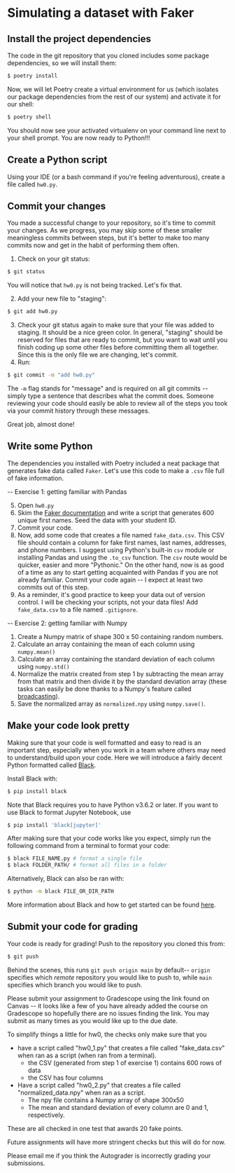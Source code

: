 # Simulating a dataset with Faker

## Install the project dependencies
The code in the git repository that you cloned includes some package dependencies, so we will install them:
```bash
$ poetry install
```
Now, we will let Poetry create a virtual environment for us (which isolates our package dependencies from the rest of our system) and activate it for our shell:
```bash
$ poetry shell
```
You should now see your activated virtualenv on your command line next to your shell prompt. You are now ready to Python!!!

## Create a Python script
Using your IDE (or a bash command if you're feeling adventurous), create a file called `hw0.py`.

## Commit your changes
You made a successful change to your repository, so it's time to commit your changes. As we progress, you may skip some of these smaller meaningless commits between steps, but it's better to make too many commits now and get in the habit of performing them often.

 1. Check on your git status:
  ```bash
  $ git status
  ```
  You will notice that `hw0.py` is not being tracked. Let's fix that.
  
 2. Add your new file to "staging":
  ```bash
  $ git add hw0.py
  ```
  
 3. Check your git status again to make sure that your file was added to staging. It should be a nice green color. In general, "staging" should be reserved for files that are ready to commit, but you want to wait until you finish coding up some other files before committing them all together. Since this is the only file we are changing, let's commit.
 4. Run:
  ```bash
  $ git commit -m "add hw0.py"
  ```
  The `-m` flag stands for "message" and is required on all git commits -- simply type a sentence that describes what the commit does.  Someone reviewing your code should easily be able to review all of the steps you took via your commit history through these messages.
  
 Great job, almost done!
 
 ## Write some Python
 The dependencies you installed with Poetry included a neat package that generates fake data called `Faker`. Let's use this code to make a `.csv` file full of fake information.
 
 -- Exercise 1: getting familiar with Pandas
 
 5. Open `hw0.py`
 6. Skim the [Faker documentation](https://faker.readthedocs.io/en/master/) and write a script that generates 600 unique first names. Seed the data with your student ID. 
 7. Commit your code.
 8. Now, add some code that creates a file named `fake_data.csv`. This CSV file should contain a column for fake first names, last names, addresses, and phone numbers. I suggest using Python's built-in `csv` module or installing Pandas and using the `.to_csv` function. The `csv` route would be quicker, easier and more "Pythonic." On the other hand, now is as good of a time as any to start getting acquainted with Pandas if you are not already familiar.  Commit your code again -- I expect at least two commits out of this step.
 9. As a reminder, it's good practice to keep your data out of version control. I will be checking your scripts, not your data files! Add `fake_data.csv` to a file named `.gitignore`.

-- Exercise 2: getting familiar with Numpy

 1. Create a Numpy matrix of shape 300 x 50 containing random numbers.
 2. Calculate an array containing the mean of each column using `numpy.mean()`
 3. Calculate an array containing the standard deviation of each column using `numpy.std()`
 4. Normalize the matrix created from step 1 by subtracting the mean array from that matrix and then divide it by the standard deviation array (these tasks can easily be done thanks to a Numpy's feature called [broadcasting](https://numpy.org/doc/stable/user/basics.broadcasting.html)).  
 5. Save the normalized array as `normalized.npy` using `numpy.save()`. 

## Make your code look pretty 
Making sure that your code is well formatted and easy to read is an important step, especially when you work in a team where others may need to understand/build upon your code. 
Here we will introduce a fairly decent Python formatted called [Black](https://black.readthedocs.io/en/stable/the_black_code_style/current_style.html).

Install Black with:
``` bash
$ pip install black 
```
Note that Black requires you to have Python v3.6.2 or later.
If you want to use Black to format Jupyter Notebook, use 
``` bash
$ pip install 'black[jupyter]'
```
After making sure that your code works like you expect, simply run the following command from a terminal to format your code:
``` bash
$ black FILE_NAME.py # format a single file
$ black FOLDER_PATH/ # format all files in a folder
```
Alternatively, Black can also be ran with:
``` bash
$ python -m black FILE_OR_DIR_PATH
```

More information about Black and how to get started can be found [here](https://black.readthedocs.io/en/stable/usage_and_configuration/the_basics.html).


## Submit your code for grading
Your code is ready for grading!
Push to the repository you cloned this from:
```bash
$ git push
```
Behind the scenes, this runs `git push origin main` by default-- `origin` specifies which _remote_ repository you would like to push to, while `main` specifies which branch you would like to push.

Please submit your assignment to Gradescope using the link found on Canvas -- it looks like a few of you have already added the course on Gradescope so hopefully there are no issues finding the link. You may submit as many times as you would like up to the due date.

To simplify things a little for hw0, the checks only make sure that you

- have a script called "hw0_1.py" that creates a file called "fake_data.csv" when ran as a script (when ran from a terminal).
	- the CSV (generated from step 1 of exercise 1) contains 600 rows of data
	- the CSV has four columns
- Have a script called "hw0_2.py" that creates a file called "normalized_data.npy" when ran as a script. 
	- The npy file contains a Numpy array of shape 300x50
	- The mean and standard deviation of every column are 0 and 1, respectively. 

These are all checked in one test that awards 20 fake points.

Future assignments will have more stringent checks but this will do for now.

Please email me if you think the Autograder is incorrectly grading your submissions.